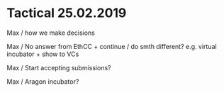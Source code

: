 # Tactical 25.02.2019

Max / how we make decisions

Max / No answer from EthCC + continue / do smth different? e.g. virtual incubator + show to VCs

Max / Start accepting submissions?

Max / Aragon incubator?

